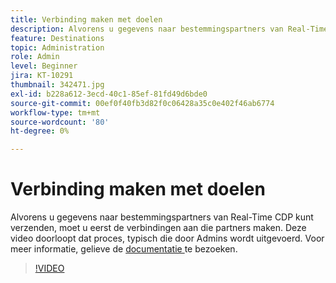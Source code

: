 ```yaml
---
title: Verbinding maken met doelen
description: Alvorens u gegevens naar bestemmingspartners van Real-Time CDP kunt verzenden, moet u eerst de verbindingen aan die partners maken. Deze video doorloopt die pr... (beschrijvingen moeten tussen 60 en 160 tekens lang zijn)
feature: Destinations
topic: Administration
role: Admin
level: Beginner
jira: KT-10291
thumbnail: 342471.jpg
exl-id: b228a612-3ecd-40c1-85ef-81fd49d6bde0
source-git-commit: 00ef0f40fb3d82f0c06428a35c0e402f46ab6774
workflow-type: tm+mt
source-wordcount: '80'
ht-degree: 0%

---
```


# Verbinding maken met doelen

Alvorens u gegevens naar bestemmingspartners van Real-Time CDP kunt verzenden, moet u eerst de verbindingen aan die partners maken. Deze video doorloopt dat proces, typisch die door Admins wordt uitgevoerd. Voor meer informatie, gelieve de [ documentatie ](https://experienceleague.adobe.com/docs/experience-platform/destinations/ui/connect-destination.html?lang=en) te bezoeken.

>[!VIDEO](https://video.tv.adobe.com/v/342471/?learn=on)
